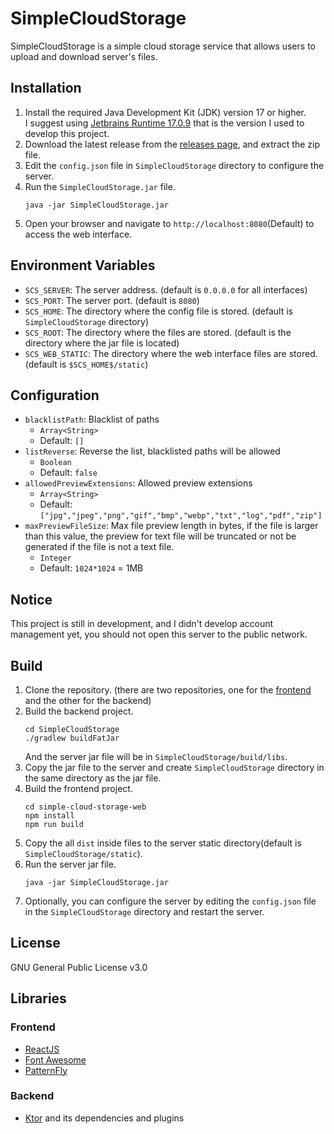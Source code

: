 # SimpleCloudStorage

SimpleCloudStorage is a simple cloud storage service that allows users to upload and download server's files.

## Installation

1. Install the required Java Development Kit (JDK) version 17 or higher.  
   I suggest using [Jetbrains Runtime 17.0.9](https://github.com/JetBrains/JetBrainsRuntime/tree/jdk-17.0.9%2B7)
   that is the version I used to develop this project.
2. Download the latest release from the [releases page](https://github.com/littlexfish/SimpleCloudStorage/releases),
   and extract the zip file.
3. Edit the `config.json` file in `SimpleCloudStorage` directory to configure the server.
4. Run the `SimpleCloudStorage.jar` file.
   ```shell
   java -jar SimpleCloudStorage.jar
   ```
5. Open your browser and navigate to `http://localhost:8080`(Default) to access the web interface.

## Environment Variables

- `SCS_SERVER`: The server address. (default is `0.0.0.0` for all interfaces)
- `SCS_PORT`: The server port. (default is `8080`)
- `SCS_HOME`: The directory where the config file is stored. (default is `SimpleCloudStorage` directory)
- `SCS_ROOT`: The directory where the files are stored. (default is the directory where the jar file is located)
- `SCS_WEB_STATIC`: The directory where the web interface files are stored. (default is `$SCS_HOME$/static`)

## Configuration

- `blacklistPath`: Blacklist of paths
  - `Array<String>`
  - Default: `[]`
- `listReverse`: Reverse the list, blacklisted paths will be allowed
  - `Boolean`
  - Default: `false`
- `allowedPreviewExtensions`: Allowed preview extensions
  - `Array<String>`
  - Default: `["jpg","jpeg","png","gif","bmp","webp","txt","log","pdf","zip"]`
- `maxPreviewFileSize`: Max file preview length in bytes,
  if the file is larger than this value,
  the preview for text file will be truncated or
  not be generated if the file is not a text file.
  - `Integer`
  - Default: `1024*1024` = 1MB

## Notice

This project is still in development,
 and I didn't develop account management yet,
 you should not open this server to the public network.

## Build

1. Clone the repository.
   (there are two repositories, one for the
   [frontend](https://github.com/littlexfish/simple-cloud-storage-web)
   and the other for the backend)
2. Build the backend project.
   ```shell
   cd SimpleCloudStorage
   ./gradlew buildFatJar
   ```
   And the server jar file will be in `SimpleCloudStorage/build/libs`.
3. Copy the jar file to the server and create `SimpleCloudStorage` directory in the same directory as the jar file.
4. Build the frontend project.
   ```shell
   cd simple-cloud-storage-web
   npm install
   npm run build
   ```
5. Copy the all `dist` inside files to the server static directory(default is `SimpleCloudStorage/static`).
6. Run the server jar file.
   ```shell
   java -jar SimpleCloudStorage.jar
   ```
7. Optionally, you can configure the server by editing the `config.json` file in the `SimpleCloudStorage` directory and restart the server.

## License

GNU General Public License v3.0

## Libraries

### Frontend

- [ReactJS](https://reactjs.org/)
- [Font Awesome](https://fontawesome.com/)
- [PatternFly](https://www.patternfly.org/)

### Backend

- [Ktor](https://ktor.io/)
    and its dependencies and plugins

